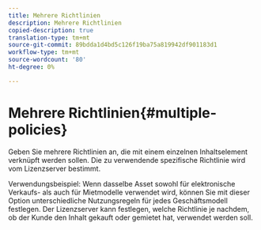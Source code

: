 ```yaml
---
title: Mehrere Richtlinien
description: Mehrere Richtlinien
copied-description: true
translation-type: tm+mt
source-git-commit: 89bdda1d4bd5c126f19ba75a819942df901183d1
workflow-type: tm+mt
source-wordcount: '80'
ht-degree: 0%

---
```



# Mehrere Richtlinien{#multiple-policies}

Geben Sie mehrere Richtlinien an, die mit einem einzelnen Inhaltselement verknüpft werden sollen. Die zu verwendende spezifische Richtlinie wird vom Lizenzserver bestimmt.

Verwendungsbeispiel: Wenn dasselbe Asset sowohl für elektronische Verkaufs- als auch für Mietmodelle verwendet wird, können Sie mit dieser Option unterschiedliche Nutzungsregeln für jedes Geschäftsmodell festlegen. Der Lizenzserver kann festlegen, welche Richtlinie je nachdem, ob der Kunde den Inhalt gekauft oder gemietet hat, verwendet werden soll.
